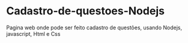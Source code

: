 # Cadastro-de-questoes-Nodejs
Pagina web onde pode ser feito cadastro de questões, usando Nodejs, javascript, Html e Css
